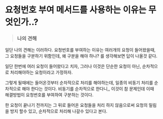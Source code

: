 # 요청번호 부여 메서드를 사용하는 이유는 무엇인가..?

> ### 나의 견해

일단 나의 견해는 이러하다. 요청번호를 부여하는 이유는 여러개의 요청이 들어왔을때, 그 요청들을 구분하기 위함인데, 왜 구분을 해야 하나? 를 생각해보면 답이 나올것 같다.

일단 한번에 여러 요청이 들어왔다고 치자, 그러나 이것은 단순한 요청이 아닌, 순차적으로 처리해야하는 요청이라고 가정하자.

그렇게 될때에는 들어온것부터 순차적으로 처리를 해야하는데, 일종의 비동기 처리를 순차적으로 해야 한다는 것이다.
비동기를 순차적으로 한다니,, 이것이 참 문제인데 이때 해결방법이 요청번호를 부여하여 구분하는 것이다.

한 요청이 끝나기 전까지는 그 뒤로 들어온 요청들을 처리 하지 않음으로써 요청의 밀림을 방지 할수 있고, 순차적으로 처리해 나갈수 있다고 본다.
